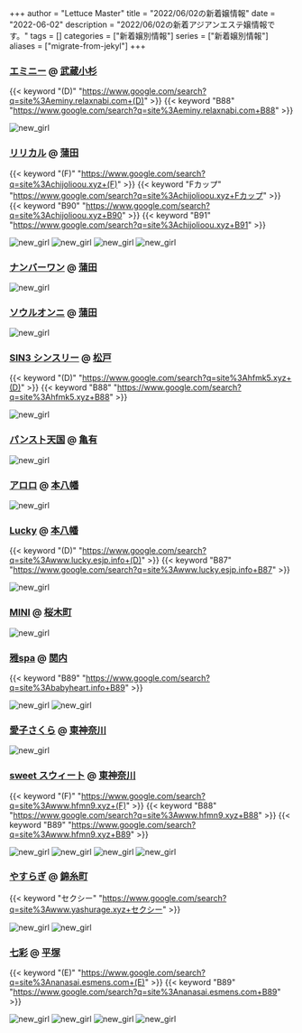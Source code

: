 +++
author = "Lettuce Master"
title = "2022/06/02の新着嬢情報"
date = "2022-06-02"
description = "2022/06/02の新着アジアンエステ嬢情報です。"
tags = []
categories = ["新着嬢別情報"]
series = ["新着嬢別情報"]
aliases = ["migrate-from-jekyl"]
+++
### [エミニー](http://eminy.relaxnabi.com/) @ [武蔵小杉](/post/musashikosugi)
{{< keyword "(D)" "https://www.google.com/search?q=site%3Aeminy.relaxnabi.com+(D)" >}} {{< keyword "B88" "https://www.google.com/search?q=site%3Aeminy.relaxnabi.com+B88" >}} 

![new_girl](https://i.imgur.com/NJJGRhg.jpeg)
### [リリカル](http://chijolioou.xyz/) @ [蒲田](/post/kamata)
{{< keyword "(F)" "https://www.google.com/search?q=site%3Achijolioou.xyz+(F)" >}} {{< keyword "Fカップ" "https://www.google.com/search?q=site%3Achijolioou.xyz+Fカップ" >}} {{< keyword "B90" "https://www.google.com/search?q=site%3Achijolioou.xyz+B90" >}} {{< keyword "B91" "https://www.google.com/search?q=site%3Achijolioou.xyz+B91" >}} 

![new_girl](https://i.imgur.com/8UEnRE5.jpeg)
![new_girl](https://i.imgur.com/WglxW09.jpeg)
![new_girl](https://i.imgur.com/nXBmsfW.jpeg)
![new_girl](https://i.imgur.com/9nlMkn5.jpeg)
### [ナンバーワン](https://pro-akasuri.net/) @ [蒲田](/post/kamata)


![new_girl](https://pro-akasuri.net/images/banners/system20220601.png)
### [ソウルオンニ](https://es-md.net/) @ [蒲田](/post/kamata)


![new_girl](https://es-md.net/img/SummerEvent.png)
### [SIN3 シンスリー](http://hfmk5.xyz/) @ [松戸](/post/matsudo)
{{< keyword "(D)" "https://www.google.com/search?q=site%3Ahfmk5.xyz+(D)" >}} {{< keyword "B88" "https://www.google.com/search?q=site%3Ahfmk5.xyz+B88" >}} 

![new_girl](https://i.imgur.com/EZymzl5.jpeg)
### [パンスト天国](https://jelly.ies.bz/) @ [亀有](/post/kameari)


![new_girl](https://jelly.ies.bz/photos/sites/21/2022/06/2022060107111796.jpg_300X453.jpg)
### [アロロ](http://aroro-menz.xyz/) @ [本八幡](/post/motoyawata)


![new_girl](https://i.imgur.com/oPeSZAL.jpeg)
### [Lucky](http://www.lucky.esjp.info/) @ [本八幡](/post/motoyawata)
{{< keyword "(D)" "https://www.google.com/search?q=site%3Awww.lucky.esjp.info+(D)" >}} {{< keyword "B87" "https://www.google.com/search?q=site%3Awww.lucky.esjp.info+B87" >}} 

![new_girl](https://i.imgur.com/yhSXhaj.jpeg)
### [MINI](http://mini-esthe.xyz/) @ [桜木町](/post/sakuragicho)


![new_girl](https://i.imgur.com/NREFByH.jpeg)
### [雅spa](https://babyheart.info/) @ [関内](/post/kannai)
{{< keyword "B89" "https://www.google.com/search?q=site%3Ababyheart.info+B89" >}} 

![new_girl](https://babyheart.info/staffPhoto/b20220601175803.jpg)
![new_girl](https://babyheart.info/staffPhoto/s20220601175803.jpg)
### [愛子さくら](http://hfmo.xyz/) @ [東神奈川](/post/higashikanagawa)


![new_girl](https://i.imgur.com/AAN95Ei.jpeg)
### [sweet スウィート](http://www.hfmn9.xyz/) @ [東神奈川](/post/higashikanagawa)
{{< keyword "(F)" "https://www.google.com/search?q=site%3Awww.hfmn9.xyz+(F)" >}} {{< keyword "B88" "https://www.google.com/search?q=site%3Awww.hfmn9.xyz+B88" >}} {{< keyword "B89" "https://www.google.com/search?q=site%3Awww.hfmn9.xyz+B89" >}} 

![new_girl](https://i.imgur.com/PEEANSn.jpeg)
![new_girl](https://i.imgur.com/chPrDj9.jpeg)
![new_girl](https://i.imgur.com/NtA9oSb.jpeg)
![new_girl](https://i.imgur.com/MSaEjeJ.jpeg)
### [やすらぎ](http://www.yashurage.xyz/) @ [錦糸町](/post/kinshicho)
{{< keyword "セクシー" "https://www.google.com/search?q=site%3Awww.yashurage.xyz+セクシー" >}} 

![new_girl](https://i.imgur.com/ova2yK6.jpeg)
![new_girl](https://i.imgur.com/4qgdvGX.jpeg)
### [七彩](http://nanasai.esmens.com/) @ [平塚](/post/hiratsuka)
{{< keyword "(E)" "https://www.google.com/search?q=site%3Ananasai.esmens.com+(E)" >}} {{< keyword "B89" "https://www.google.com/search?q=site%3Ananasai.esmens.com+B89" >}} 

![new_girl](https://i.imgur.com/jjKapLZ.jpeg)
![new_girl](https://i.imgur.com/FMgMHRa.jpeg)
![new_girl](https://i.imgur.com/VmTZoB4.jpeg)
![new_girl](https://i.imgur.com/QwufygG.jpeg)
